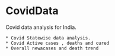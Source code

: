 # CovidData
Covid data analysis for India.

	* Covid Statewise data analysis.	
	* Covid Active cases , deaths and cured 	
	* Overall newacases and death trend
